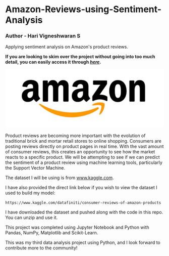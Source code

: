 # Amazon-Reviews-using-Sentiment-Analysis
### Author - Hari Vigneshwaran S

Applying sentiment analysis on Amazon's product reviews.

**If you are looking to skim over the project without going into too much detail, you can easily access it through [_here_](https://nbviewer.org/github/SHariVigneshwaran/Amazon-Product-Review-Sentiment-Analysis/blob/master/Amazon-Products-Review-Sentiment-Analysis.ipynb).**

<img src="Amazon.jpg">

Product reviews are becoming more important with the evolution of traditional brick and mortar retail stores to online shopping. Consumers are posting reviews directly on product pages in real time. With the vast amount of consumer reviews, this creates an opportunity to see how the market reacts to a specific product.
We will be attempting to see if we can predict the sentiment of a product review using machine learning tools, particularly the Support Vector Machine.

The dataset I will be using is from www.kaggle.com.

I have also provided the direct link below if you wish to view the dataset I used to build my model:

    https://www.kaggle.com/datafiniti/consumer-reviews-of-amazon-products

I have downloaded the dataset and pushed along with the code in this repo.
You can unzip and use it.

This project was completed using Jupyter Notebook and Python with Pandas, NumPy, Matplotlib and Scikit-Learn.

This was my third data analysis project using Python, and I look forward to contribute more to the community!
